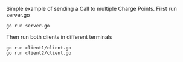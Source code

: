 Simple example of sending a Call to multiple Charge Points.
First run server.go
```
go run server.go
```
Then run both clients in different terminals
```
go run client1/client.go
go run client2/client.go
```

